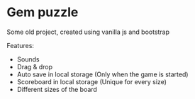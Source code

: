 # Gem puzzle

Some old project, created using vanilla js and bootstrap

Features:

- Sounds
- Drag & drop
- Auto save in local storage (Only when the game is started)
- Scoreboard in local storage (Unique for every size)
- Different sizes of the board